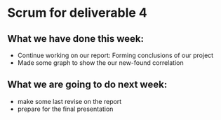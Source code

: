 # Scrum for deliverable 4
## What we have done this week:
- Continue working on our report: Forming conclusions of our project
- Made some graph to show the our new-found correlation

## What we are going to do next week:
- make some last revise on the report
- prepare for the final presentation